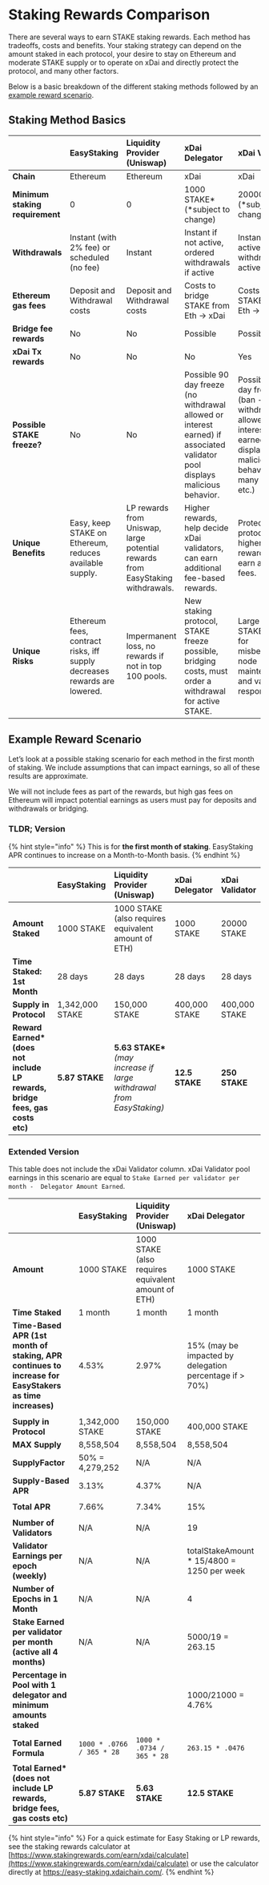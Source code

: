 # Staking Rewards Comparison

There are several ways to earn STAKE staking rewards. Each method has tradeoffs, costs and benefits. Your staking strategy can depend on the amount staked in each protocol, your desire to stay on Ethereum and moderate STAKE supply or to operate on xDai and directly protect the protocol, and many other factors.  

Below is a basic breakdown of the different staking methods followed by an [example reward scenario](staking-rewards-comparison.md#example-reward-scenario).

## Staking Method Basics

|  | **EasyStaking** | **Liquidity Provider \(Uniswap\)** | **xDai Delegator** | **xDai Validator** |
| :--- | :--- | :--- | :--- | :--- |
| **Chain** | Ethereum | Ethereum | xDai | xDai |
| **Minimum staking requirement** | 0 | 0 | 1000 STAKE\* \(\*subject to change\) | 20000 STAKE\* \(\*subject to change\) |
| **Withdrawals** | Instant \(with 2% fee\) or scheduled \(no fee\) | Instant | Instant if not active, ordered withdrawals if active | Instant if not active, ordered withdrawals if active |
| **Ethereum gas fees** | Deposit and Withdrawal costs | Deposit and Withdrawal costs | Costs to bridge STAKE from Eth -&gt; xDai | Costs to bridge STAKE from Eth -&gt; xDai |
| **Bridge fee rewards** | No | No | Possible | Possible |
| **xDai Tx rewards** | No | No | No | Yes |
| **Possible STAKE freeze?** | No | No | Possible 90 day freeze \(no withdrawal allowed or interest earned\)  if associated validator pool displays malicious behavior. | Possible 90 day freeze \(ban - no withdrawals allowed or interest earned\) if node displays malicious behavior \(too many skips, etc.\) |
| **Unique Benefits** | Easy, keep STAKE on Ethereum, reduces available supply. | LP rewards from Uniswap, large potential rewards from EasyStaking withdrawals. | Higher rewards, help decide xDai validators, can earn additional fee-based rewards. | Protect protocol, higher rewards, can earn additional fees. |
| **Unique Risks** | Ethereum fees,  contract risks, iff supply decreases rewards are lowered. | Impermanent loss, no rewards if not in top 100 pools. | New staking protocol, STAKE freeze possible, bridging costs, must order a withdrawal for active STAKE. | Large deposit, STAKE freeze for misbehavior, node maintenance and validator responsibilities. |

## **Example Reward Scenario**

Let’s look at a possible staking scenario for each method in the first month of staking. We include assumptions that can impact earnings, so all of these results are approximate.  
  
We will not include fees as part of the rewards, but high gas fees on Ethereum will impact potential earnings as users must pay for deposits and withdrawals or bridging. 

###  **TLDR; Version**

{% hint style="info" %}
This is for **the first month of staking**. EasyStaking APR continues to increase on a Month-to-Month basis.
{% endhint %}

|  | **EasyStaking** | **Liquidity Provider \(Uniswap\)** | **xDai Delegator** | **xDai Validator** |
| :--- | :--- | :--- | :--- | :--- |
| **Amount Staked** | 1000 STAKE | 1000 STAKE \(also requires equivalent amount of ETH\) | 1000 STAKE | 20000 STAKE |
| **Time Staked: 1st Month** | 28 days | 28 days | 28 days | 28 days |
| **Supply in Protocol** | 1,342,000 STAKE | 150,000 STAKE | 400,000 STAKE | 400,000 STAKE |
| **Reward Earned\* \(does not include LP rewards, bridge fees, gas costs etc\)** | **5.87 STAKE** | **5.63 STAKE\***  _\(may increase if large withdrawal from EasyStaking\)_ | **12.5 STAKE** | **250 STAKE** |

### **Extended Version**

This table does not include the xDai Validator column. xDai Validator pool earnings in this scenario are equal to `Stake Earned per validator per month -  Delegator Amount Earned`.

|  | **EasyStaking** | **Liquidity Provider \(Uniswap\)** | **xDai Delegator** |
| :--- | :--- | :--- | :--- |
| **Amount** | 1000 STAKE | 1000 STAKE \(also requires equivalent amount of ETH\) | 1000 STAKE |
| **Time Staked** | 1 month | 1 month | 1 month |
| **Time-Based APR \(1st month of staking, APR continues to increase for EasyStakers as time increases\)** | 4.53% | 2.97% | 15% \(may be impacted by delegation percentage if &gt; 70%\) |
|  |  |  |  |
| **Supply in Protocol** | 1,342,000 STAKE | 150,000 STAKE | 400,000 STAKE |
| **MAX Supply** | 8,558,504 | 8,558,504 | 8,558,504 |
| **SupplyFactor** | 50% = 4,279,252 | N/A | N/A |
| **Supply-Based APR** | 3.13% | 4.37% | N/A |
|  |  |  |  |
| **Total APR** | 7.66% | 7.34% | 15% |
|  |  |  |  |
| **Number of Validators** | N/A | N/A | 19 |
| **Validator Earnings per epoch \(weekly\)** | N/A | N/A  | totalStakeAmount \* 15/4800 = 1250 per week |
| **Number of Epochs in 1 Month** | N/A | N/A | 4 |
| **Stake Earned per validator per month \(active all 4 months\)** | N/A | N/A | 5000/19 = 263.15 |
| **Percentage in Pool with 1 delegator and minimum amounts staked** |  |  | 1000/21000 = 4.76% |
|  |  |  |  |
| **Total Earned Formula** | `1000 * .0766 / 365 * 28`  | `1000 * .0734 / 365 * 28`  | `263.15 * .0476` |
| **Total Earned\* \(does not include LP rewards, bridge fees, gas costs etc\)** | **5.87 STAKE** | **5.63 STAKE** | **12.5 STAKE** |

{% hint style="info" %}
For a quick estimate for Easy Staking or LP rewards, see the staking rewards calculator at [https://www.stakingrewards.com/earn/xdai/calculate](https://www.stakingrewards.com/earn/xdai/calculate)  or use the calculator directly at https://easy-staking.xdaichain.com/.
{% endhint %}

